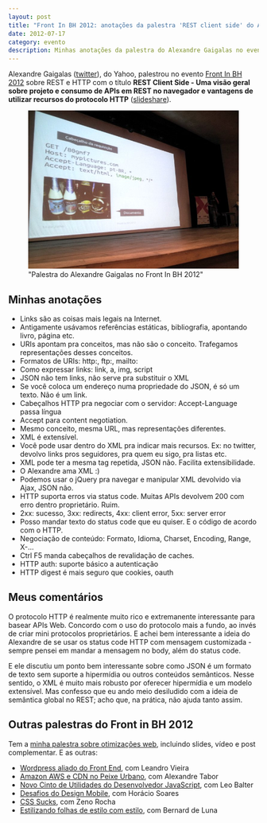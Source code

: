 ```yaml
---
layout: post
title: "Front In BH 2012: anotações da palestra 'REST client side' do Alexandre Gaigalas"
date: 2012-07-17
category: evento
description: Minhas anotações da palestra do Alexandre Gaigalas no evento Front in BH 2012
---
```


Alexandre Gaigalas ([twitter](https://twitter.com/alganet/)), do Yahoo, palestrou no evento [Front In BH 2012](http://www.frontinbh.com.br/) sobre REST e HTTP com o título **REST Client Side - Uma visão geral sobre projeto e consumo de APIs em REST no navegador e vantagens de utilizar recursos do protocolo HTTP** ([slideshare](http://www.slideshare.net/Alganet/presentations)).

<figure>
	<img src="img/posts/frontinbh2012/alexandre.jpg">
	<figcaption>"Palestra do Alexandre Gaigalas no Front In BH 2012"</figcaption>
</figure>

## Minhas anotações

* Links são as coisas mais legais na Internet.
* Antigamente usávamos referências estáticas, bibliografia, apontando livro, página etc.
* URIs apontam pra conceitos, mas não são o conceito. Trafegamos representações desses conceitos.
* Formatos de URIs: http:, ftp:, mailto:
* Como expressar links: link, a, img, script
* JSON não tem links, não serve pra substituir o XML
* Se você coloca um endereço numa propriedade do JSON, é só um texto. Não é um link.
* Cabeçalhos HTTP pra negociar com o servidor: Accept-Language passa língua
* Accept para content negotiation.
* Mesmo conceito, mesma URL, mas representações diferentes.
* XML é extensível.
* Você pode usar <link> dentro do XML pra indicar mais recursos. Ex: no twitter, devolvo links pros seguidores, pra quem eu sigo, pra listas etc.
* XML pode ter a mesma tag repetida, JSON não. Facilita extensibilidade.
* O Alexandre ama XML :)
* Podemos usar o jQuery pra navegar e manipular XML devolvido via Ajax, JSON não.
* HTTP suporta erros via status code. Muitas APIs devolvem 200 com erro dentro proprietário. Ruim.
* 2xx: sucesso, 3xx: redirects, 4xx: client error, 5xx: server error
* Posso mandar texto do status code que eu quiser. E o código de acordo com o HTTP.
* Negociação de conteúdo: Formato, Idioma, Charset, Encoding, Range, X-...
* Ctrl F5 manda cabeçalhos de revalidação de caches.
* HTTP auth: suporte básico a autenticação
* HTTP digest é mais seguro que cookies, oauth

## Meus comentários

O protocolo HTTP é realmente muito rico e extremanente interessante para basear APIs Web. Concordo com o uso do protocolo mais a fundo, ao invés de criar mini protocolos proprietários. E achei bem interessante a ideia do Alexandre de se usar os status code HTTP com mensagem customizada - sempre pensei em mandar a mensagem no body, além do status code.

E ele discutiu um ponto bem interessante sobre como JSON é um formato de texto sem suporte a hipermídia ou outros conteúdos semânticos. Nesse sentido, o XML é muito mais robusto por oferecer hipermídia e um modelo extensível. Mas confesso que eu ando meio desiludido com a ideia de semântica global no REST; acho que, na prática, não ajuda tanto assim.



## Outras palestras do Front in BH 2012

Tem a [minha palestra sobre otimizações web](/frontinbh-otimizacoes-web/), incluindo slides, vídeo e post complementar. E as outras:

* [Wordpress aliado do Front End](/front-in-bh-wordpress-leandro-vieira/), com Leandro Vieira
* [Amazon AWS e CDN no Peixe Urbano](/front-in-bh-peixe-urbano-amazon-cdn-alexandre-tabor/), com Alexandre Tabor
* [Novo Cinto de Utilidades do Desenvolvedor JavaScript](/front-in-bh-novidades-mozilla-leo-balter/), com Leo Balter
* [Desafios do Design Mobile](/front-in-bh-desafios-design-mobile-horacio-soares/), com Horácio Soares
* [CSS Sucks](/front-in-bh-css-sucks-zeno-rocha/), com Zeno Rocha
* [Estilizando folhas de estilo com estilo](/front-in-bh-estilizando-css-com-estilo-bernard-de-luna/), com Bernard de Luna

